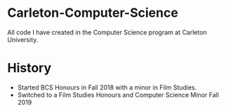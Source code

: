 # Carleton-Computer-Science
All code I have created in the Computer Science program at Carleton University. 

# History 
* Started BCS Honours in Fall 2018 with a minor in Film Studies. 
* Switched to a Film Studies Honours and Computer Science Minor Fall 2019
